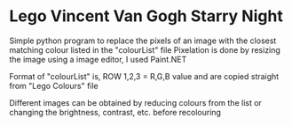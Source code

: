 # Lego Vincent Van Gogh Starry Night

Simple python program to replace the pixels of an image with the closest matching colour listed in the "colourList" file
Pixelation is done by resizing the image using a image editor, I used Paint.NET

Format of "colourList" is, ROW 1,2,3 = R,G,B value and are copied straight from "Lego Colours" file

Different images can be obtained by reducing colours from the list or changing the brightness, contrast, etc. before recolouring